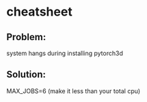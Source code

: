 # cheatsheet

## Problem: 
system hangs during installing pytorch3d
## Solution:
MAX_JOBS=6 (make it less than your total cpu)
